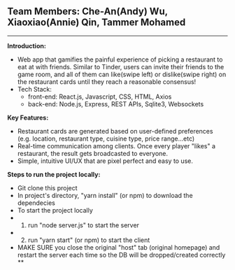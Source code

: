 Team Members: Che-An(Andy) Wu, Xiaoxiao(Annie) Qin, Tammer Mohamed
----------------------------------------------------------------------------------------------------------------
----------------------------------------------------------------------------------------------------------------
**Introduction:**
- Web app that gamifies the painful experience of picking a restaurant to eat at with friends. Similar to Tinder, users can invite their friends to the game room, and all of them can like(swipe left) or dislike(swipe right) on the restaurant cards until they reach a reasonable consensus!
- Tech Stack: 
   - front-end: React.js, Javascript, CSS, HTML, Axios
   - back-end: Node.js, Express, REST APIs, Sqlite3, Websockets


**Key Features:**
- Restaurant cards are generated based on user-defined preferences (e.g. location, restaurant type, cuisine type, price range...etc)
- Real-time communication among clients. Once every player "likes" a restaurant, the result gets broadcasted to everyone.
- Simple, intuitive UI/UX that are pixel perfect and easy to use.


**Steps to run the project locally:**
- Git clone this project
- In project's directory, "yarn install" (or npm) to download the dependecies
- To start the project locally
- 1. run "node server.js" to start the server
- 2. run "yarn start" (or npm) to start the client
- MAKE SURE you close the original "host" tab (original homepage) and restart the server each time so the DB will be dropped/created correctly **
